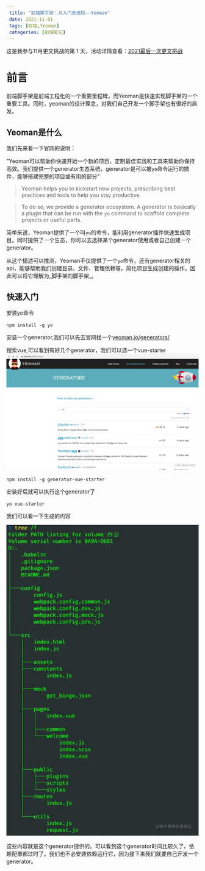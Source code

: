 ```yaml
---
 title: "前端脚手架：从入门到进阶——Yeoman"
 date: 2021-11-01
 tags: [前端,Yeoman]
 categories: [前端笔记]
---
```


这是我参与11月更文挑战的第 1 天，活动详情查看：[2021最后一次更文挑战](https://juejin.cn/post/7023643374569816095/ "https://juejin.cn/post/7023643374569816095/")

前言
==

前端脚手架是前端工程化的一个重要里程碑，而Yeoman是快速实现脚手架的一个重要工具。同时，yeoman的设计理念，对我们自己开发一个脚手架也有很好的启发。

Yeoman是什么
---------

我们先来看一下官网的说明：

"Yeoman可以帮助你快速开始一个新的项目，定制最佳实践和工具来帮助你保持高效。我们提供一个generator生态系统，generator是可以被`yo`命令运行的插件，能够搭建完整的项目或有用的部分"

> Yeoman helps you to kickstart new projects, prescribing best practices and tools to help you stay productive.

> To do so, we provide a generator ecosystem. A generator is basically a plugin that can be run with the `yo` command to scaffold complete projects or useful parts.

简单来说，Yeoman提供了一个叫`yo`的命令，能利用generator插件快速生成项目。同时提供了一个生态，你可以去选择某个generator使用或者自己创建一个generator。

从这个描述可以推测，Yeoman不仅提供了一个`yo`命令，还有generator相关的api，能够帮助我们创建目录、文件、管理依赖等，简化项目生成创建的操作。因此可以将它理解为_脚手架的脚手架_。

快速入门
----

安装yo命令

```
npm install -g yo
```

安装一个generator,我们可以先去官网找一个[yeoman.io/generators/](https://yeoman.io%2Fgenerators%2F "https://yeoman.io/generators/")

搜索vue,可以看到有好几个generator，我们可以选一个vue-starter ![image.png](../imgs/fe65e292fc9e40da8d37030a0f290c18.png)

```
npm install -g generator-vue-starter
```

安装好后就可以执行这个generator了

```
yo vue-starter
```

我们可以看一下生成的内容

![image.png](../imgs/f3e0b8a534b7484eb21fba6411ff6353.png)

这些内容就是这个generator提供的。可以看到这个generator时间比较久了，依赖配置都过时了。我们也不必安装依赖运行它，因为接下来我们就要自己开发一个generator。